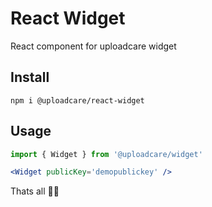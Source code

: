 # React Widget

React component for uploadcare widget

## Install

```
npm i @uploadcare/react-widget
```

## Usage

```jsx
import { Widget } from '@uploadcare/widget'

<Widget publicKey='demopublickey' />
```

Thats all 🙌🏻
